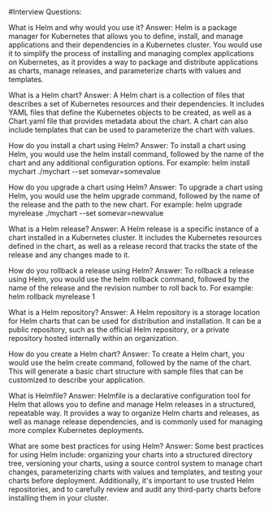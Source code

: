 #Interview Questions:

What is Helm and why would you use it?
Answer: Helm is a package manager for Kubernetes that allows you to define, install, and manage applications and their dependencies in a Kubernetes cluster. You would use it to simplify the process of installing and managing complex applications on Kubernetes, as it provides a way to package and distribute applications as charts, manage releases, and parameterize charts with values and templates.

What is a Helm chart?
Answer: A Helm chart is a collection of files that describes a set of Kubernetes resources and their dependencies. It includes YAML files that define the Kubernetes objects to be created, as well as a Chart.yaml file that provides metadata about the chart. A chart can also include templates that can be used to parameterize the chart with values.

How do you install a chart using Helm?
Answer: To install a chart using Helm, you would use the helm install command, followed by the name of the chart and any additional configuration options. For example: helm install mychart ./mychart --set somevar=somevalue

How do you upgrade a chart using Helm?
Answer: To upgrade a chart using Helm, you would use the helm upgrade command, followed by the name of the release and the path to the new chart. For example: helm upgrade myrelease ./mychart --set somevar=newvalue

What is a Helm release?
Answer: A Helm release is a specific instance of a chart installed in a Kubernetes cluster. It includes the Kubernetes resources defined in the chart, as well as a release record that tracks the state of the release and any changes made to it.

How do you rollback a release using Helm?
Answer: To rollback a release using Helm, you would use the helm rollback command, followed by the name of the release and the revision number to roll back to. For example: helm rollback myrelease 1

What is a Helm repository?
Answer: A Helm repository is a storage location for Helm charts that can be used for distribution and installation. It can be a public repository, such as the official Helm repository, or a private repository hosted internally within an organization.

How do you create a Helm chart?
Answer: To create a Helm chart, you would use the helm create command, followed by the name of the chart. This will generate a basic chart structure with sample files that can be customized to describe your application.

What is Helmfile?
Answer: Helmfile is a declarative configuration tool for Helm that allows you to define and manage Helm releases in a structured, repeatable way. It provides a way to organize Helm charts and releases, as well as manage release dependencies, and is commonly used for managing more complex Kubernetes deployments.

What are some best practices for using Helm?
Answer: Some best practices for using Helm include: organizing your charts into a structured directory tree, versioning your charts, using a source control system to manage chart changes, parameterizing charts with values and templates, and testing your charts before deployment. Additionally, it's important to use trusted Helm repositories, and to carefully review and audit any third-party charts before installing them in your cluster.


